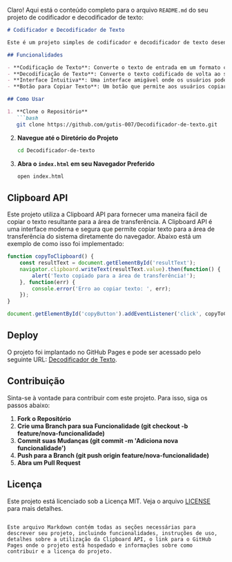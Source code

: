 Claro! Aqui está o conteúdo completo para o arquivo `README.md` do seu projeto de codificador e decodificador de texto:

```markdown
# Codificador e Decodificador de Texto

Este é um projeto simples de codificador e decodificador de texto desenvolvido em JavaScript. O objetivo deste projeto é permitir que os usuários insiram um texto e escolham codificar ou decodificar esse texto usando uma interface web intuitiva.

## Funcionalidades

- **Codificação de Texto**: Converte o texto de entrada em um formato codificado.
- **Decodificação de Texto**: Converte o texto codificado de volta ao seu formato original.
- **Interface Intuitiva**: Uma interface amigável onde os usuários podem facilmente alternar entre codificação e decodificação.
- **Botão para Copiar Texto**: Um botão que permite aos usuários copiar o texto resultante diretamente para a área de transferência usando a Clipboard API.

## Como Usar

1. **Clone o Repositório**
   ```bash
   git clone https://github.com/gutis-007/Decodificador-de-texto.git
   ```
2. **Navegue até o Diretório do Projeto**
   ```bash
   cd Decodificador-de-texto
   ```
3. **Abra o `index.html` em seu Navegador Preferido**
   ```bash
   open index.html
   ```

## Clipboard API

Este projeto utiliza a Clipboard API para fornecer uma maneira fácil de copiar o texto resultante para a área de transferência. A Clipboard API é uma interface moderna e segura que permite copiar texto para a área de transferência do sistema diretamente do navegador. Abaixo está um exemplo de como isso foi implementado:

```javascript
function copyToClipboard() {
    const resultText = document.getElementById('resultText');
    navigator.clipboard.writeText(resultText.value).then(function() {
        alert('Texto copiado para a área de transferência!');
    }, function(err) {
        console.error('Erro ao copiar texto: ', err);
    });
}

document.getElementById('copyButton').addEventListener('click', copyToClipboard);
```

## Deploy

O projeto foi implantado no GitHub Pages e pode ser acessado pelo seguinte URL: [Decodificador de Texto](https://gutis-007.github.io/Decodificador-de-texto/).

## Contribuição

Sinta-se à vontade para contribuir com este projeto. Para isso, siga os passos abaixo:

1. **Fork o Repositório**
2. **Crie uma Branch para sua Funcionalidade (git checkout -b feature/nova-funcionalidade)**
3. **Commit suas Mudanças (git commit -m 'Adiciona nova funcionalidade')**
4. **Push para a Branch (git push origin feature/nova-funcionalidade)**
5. **Abra um Pull Request**

## Licença

Este projeto está licenciado sob a Licença MIT. Veja o arquivo [LICENSE](LICENSE) para mais detalhes.
```

Este arquivo Markdown contém todas as seções necessárias para descrever seu projeto, incluindo funcionalidades, instruções de uso, detalhes sobre a utilização da Clipboard API, o link para o GitHub Pages onde o projeto está hospedado e informações sobre como contribuir e a licença do projeto.
